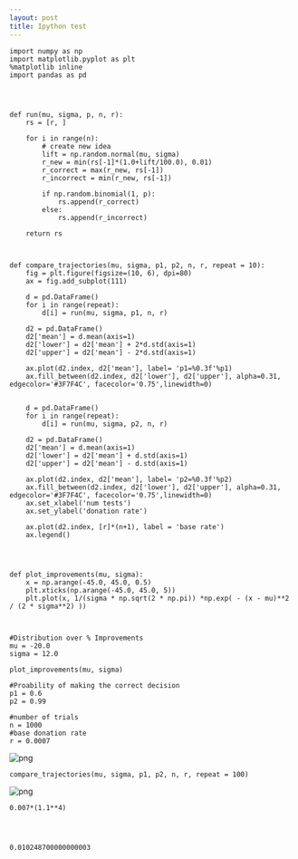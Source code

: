 ```yaml
---
layout: post
title: Ipython test
---
```


    import numpy as np
    import matplotlib.pyplot as plt
    %matplotlib inline
    import pandas as pd
    



    def run(mu, sigma, p, n, r):
        rs = [r, ]
        
        for i in range(n):
            # create new idea
            lift = np.random.normal(mu, sigma)
            r_new = min(rs[-1]*(1.0+lift/100.0), 0.01)
            r_correct = max(r_new, rs[-1])
            r_incorrect = min(r_new, rs[-1])
    
            if np.random.binomial(1, p):
                rs.append(r_correct)
            else:
                rs.append(r_incorrect)
            
        return rs
            


    def compare_trajectories(mu, sigma, p1, p2, n, r, repeat = 10):
        fig = plt.figure(figsize=(10, 6), dpi=80)
        ax = fig.add_subplot(111)
        
        d = pd.DataFrame()
        for i in range(repeat):
            d[i] = run(mu, sigma, p1, n, r)
            
        d2 = pd.DataFrame()
        d2['mean'] = d.mean(axis=1)
        d2['lower'] = d2['mean'] + 2*d.std(axis=1)
        d2['upper'] = d2['mean'] - 2*d.std(axis=1)
    
        ax.plot(d2.index, d2['mean'], label= 'p1=%0.3f'%p1)
        ax.fill_between(d2.index, d2['lower'], d2['upper'], alpha=0.31, edgecolor='#3F7F4C', facecolor='0.75',linewidth=0)
        
        
        d = pd.DataFrame()
        for i in range(repeat):
            d[i] = run(mu, sigma, p2, n, r)
            
        d2 = pd.DataFrame()
        d2['mean'] = d.mean(axis=1)
        d2['lower'] = d2['mean'] + d.std(axis=1)
        d2['upper'] = d2['mean'] - d.std(axis=1)
    
        ax.plot(d2.index, d2['mean'], label= 'p2=%0.3f'%p2)
        ax.fill_between(d2.index, d2['lower'], d2['upper'], alpha=0.31, edgecolor='#3F7F4C', facecolor='0.75',linewidth=0)
        ax.set_xlabel('num tests')
        ax.set_ylabel('donation rate')
        
        ax.plot(d2.index, [r]*(n+1), label = 'base rate')
        ax.legend()
            
        


    def plot_improvements(mu, sigma):
        x = np.arange(-45.0, 45.0, 0.5)
        plt.xticks(np.arange(-45.0, 45.0, 5))
        plt.plot(x, 1/(sigma * np.sqrt(2 * np.pi)) *np.exp( - (x - mu)**2 / (2 * sigma**2) ))



    #Distribution over % Improvements
    mu = -20.0
    sigma = 12.0
    
    plot_improvements(mu, sigma)
    
    #Proability of making the correct decision
    p1 = 0.6
    p2 = 0.99
    
    #number of trials
    n = 1000
    #base donation rate
    r = 0.0007


![png](simulation_files/simulation_4_0.png)



    compare_trajectories(mu, sigma, p1, p2, n, r, repeat = 100)


![png](simulation_files/simulation_5_0.png)



    0.007*(1.1**4)




    0.010248700000000003




    
